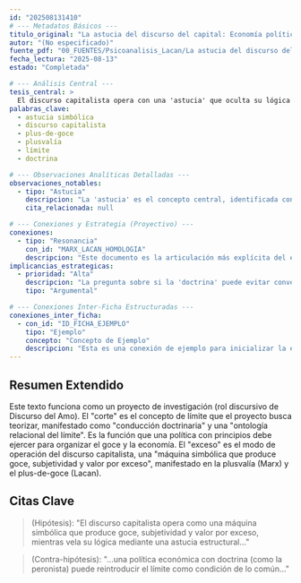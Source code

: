 ```yaml
---
id: "202508131410"
# --- Metadatos Básicos ---
titulo_original: "La astucia del discurso del capital: Economía política, plus-de-goce y doctrina peronista ante la crisis del orden global"
autor: "(No especificado)"
fuente_pdf: "00_FUENTES/Psicoanalisis_Lacan/La astucia del discurso del capital.pdf"
fecha_lectura: "2025-08-13"
estado: "Completada"

# --- Análisis Central ---
tesis_central: >
  El discurso capitalista opera con una 'astucia' que oculta su lógica de producción de goce y valor por exceso. Frente a esto, una política con 'doctrina' (como la peronista) puede funcionar como un contra-discurso que reintroduce el concepto de límite como condición para un lazo social no basado en el exceso.
palabras_clave:
  - astucia simbólica
  - discurso capitalista
  - plus-de-goce
  - plusvalía
  - límite
  - doctrina

# --- Observaciones Analíticas Detalladas ---
observaciones_notables:
  - tipo: "Astucia"
    descripcion: "La 'astucia' es el concepto central, identificada con el fetichismo, la aparente neutralidad del saber económico y el automatismo técnico. Es la estrategia que permite que la captura del exceso no se vea como tal."
    cita_relacionada: null

# --- Conexiones y Estrategia (Proyectivo) ---
conexiones:
  - tipo: "Resonancia"
    con_id: "MARX_LACAN_HOMOLOGIA"
    descripcion: "Este documento es la articulación más explícita del eje Marx-Lacan, estableciendo la homología 'plusvalía = plus-de-goce' como el motor de la investigación."
implicancias_estrategicas:
  - prioridad: "Alta"
    descripcion: "La pregunta sobre si la 'doctrina' puede evitar convertirse en un nuevo Discurso del Amo es una objeción central a anticipar en la tesis."
    tipo: "Argumental"

# --- Conexiones Inter-Ficha Estructuradas ---
conexiones_inter_ficha:
  - con_id: "ID_FICHA_EJEMPLO"
    tipo: "Ejemplo"
    concepto: "Concepto de Ejemplo"
    descripcion: "Esta es una conexión de ejemplo para inicializar la estructura."
---
```


## Resumen Extendido

Este texto funciona como un proyecto de investigación (rol discursivo de Discurso del Amo). El "corte" es el concepto de límite que el proyecto busca teorizar, manifestado como "conducción doctrinaria" y una "ontología relacional del límite". Es la función que una política con principios debe ejercer para organizar el goce y la economía. El "exceso" es el modo de operación del discurso capitalista, una "máquina simbólica que produce goce, subjetividad y valor por exceso", manifestado en la plusvalía (Marx) y el plus-de-goce (Lacan).

## Citas Clave

> (Hipótesis): "El discurso capitalista opera como una máquina simbólica que produce goce, subjetividad y valor por exceso, mientras vela su lógica mediante una astucia estructural..."

> (Contra-hipótesis): "...una política económica con doctrina (como la peronista) puede reintroducir el límite como condición de lo común..."